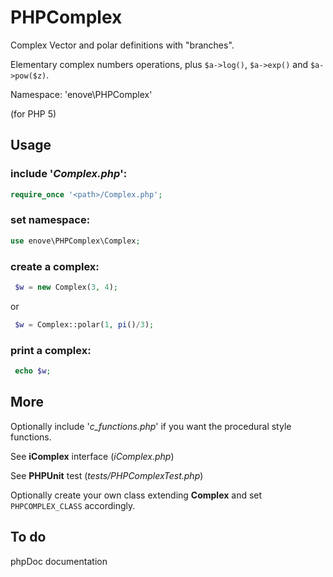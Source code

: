 # PHPComplex

Complex Vector and polar definitions with "branches".

Elementary complex numbers operations, plus `$a->log()`, `$a->exp()` and `$a->pow($z)`.

Namespace: 'enove\PHPComplex'

(for PHP 5)

## Usage

### include '*Complex.php*':

```php
require_once '<path>/Complex.php';
```

### set namespace:

```php
use enove\PHPComplex\Complex;
```

### create a complex:

```php
 $w = new Complex(3, 4);
``` 
or

```php
 $w = Complex::polar(1, pi()/3);
```

### print a complex:

```php
 echo $w;
```
 
## More
Optionally include '*c_functions.php*' if you want the procedural style functions.

See **iComplex** interface (*iComplex.php*)

See **PHPUnit** test (*tests/PHPComplexTest.php*)

Optionally create your own class extending **Complex** and set `PHPCOMPLEX_CLASS` accordingly.

## To do

phpDoc documentation



